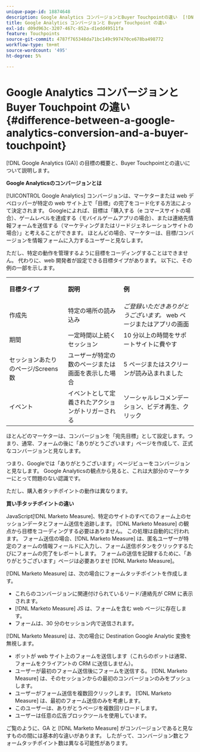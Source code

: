 ```yaml
---
unique-page-id: 18874648
description: Google Analytics コンバージョンとBuyer Touchpointの違い  [!DNL Marketo Measure]
title: Google Analytics コンバージョンと Buyer Touchpoint の違い
exl-id: d09d963c-3207-467c-852a-d1edd49511fa
feature: Touchpoints
source-git-commit: 4787f765348da71bc149c997470ce678ba498772
workflow-type: tm+mt
source-wordcount: '495'
ht-degree: 5%

---
```


# Google Analytics コンバージョンと Buyer Touchpoint の違い {#difference-between-a-google-analytics-conversion-and-a-buyer-touchpoint}

[!DNL Google Analytics (GA)] の目標の概要と、Buyer Touchpointとの違いについて説明します。

**Google Analyticsのコンバージョンとは**

[!UICONTROL Google Analytics] コンバージョンは、マーケターまたは web デベロッパーが特定の web サイト上で「目標」の完了をコード化する方法によって決定されます。 Googleによれば、目標は「購入する（e コマースサイトの場合）、ゲームレベルを達成する（モバイルゲームアプリの場合）、または連絡先情報フォームを送信する（マーケティングまたはリードジェネレーションサイトの場合）」と考えることができます。 ほとんどの場合、マーケターは、目標/コンバージョンを情報フォームに入力するユーザーと見なします。

ただし、特定の動作を管理するように目標をコーディングすることはできません。 代わりに、web 開発者が設定できる目標タイプがあります。 以下に、その例の一部を示します。

<table> 
 <colgroup> 
  <col> 
  <col> 
  <col> 
 </colgroup> 
 <tbody> 
  <tr> 
   <td><strong>目標タイプ</strong></td> 
   <td><p><strong>説明</strong></p></td> 
   <td><strong>例</strong></td> 
  </tr> 
  <tr> 
   <td><p>作成先</p></td> 
   <td>特定の場所の読み込み</td> 
   <td><em> ご登録いただきありがとうございます。</em> web ページまたはアプリの画面</td> 
  </tr> 
  <tr> 
   <td>期間</td> 
   <td>一定時間以上続くセッション</td> 
   <td>10 分以上の時間をサポートサイトに費やす</td> 
  </tr> 
  <tr> 
   <td>セッションあたりのページ/Screens数</td> 
   <td>ユーザーが特定の数のページまたは画面を表示した場合</td> 
   <td>5 ページまたはスクリーンが読み込まれました</td> 
  </tr> 
  <tr> 
   <td>イベント</td> 
   <td>イベントとして定義されたアクションがトリガーされる</td> 
   <td>ソーシャルレコメンデーション、ビデオ再生、クリック</td> 
  </tr> 
 </tbody> 
</table>

ほとんどのマーケターは、コンバージョンを「宛先目標」として設定します。つまり、通常、フォームの後に「ありがとうございます」ページを作成して、正式なコンバージョンと見なします。

つまり、Googleでは「ありがとうございます」ページビューをコンバージョンと見なします。 Google Analyticsの観点から見ると、これは大部分のマーケターにとって問題のない認識です。

ただし、購入者タッチポイントの動作は異なります。

**買い手タッチポイントの違い**

JavaScript[!DNL Marketo Measure]、特定のサイトのすべてのフォーム上のセッションデータとフォーム送信を追跡します。 [!DNL Marketo Measure] の観点から目標をコーディングする必要はありません。 この処理は自動的に行われます。 フォーム送信の場合、[!DNL Marketo Measure] は、匿名ユーザーが特定のフォームの情報フィールドに入力し、フォーム送信ボタンをクリックするたびにフォームの完了をレポートします。 フォームの送信を記録するために、「ありがとうございます」ページは必要ありませ [!DNL Marketo Measure]。

[!DNL Marketo Measure] は、次の場合にフォームタッチポイントを作成します。

* これらのコンバージョンに関連付けられているリード/連絡先が CRM に表示されます。
* [!DNL Marketo Measure] JS は、フォームを含む web ページに存在します。
* フォームは、30 分のセッション内で送信されます。

[!DNL Marketo Measure] は、次の場合に Destination Google Analytic 変換を無視します。

* ボットが web サイト上のフォームを送信します（これらのボットは通常、フォームをクライアントの CRM に送信しません）。
* ユーザーが最初のフォーム送信後にフォームを送信する。 [!DNL Marketo Measure] は、そのセッションからの最初のコンバージョンのみをプッシュします。
* ユーザーがフォーム送信を複数回クリックします。 [!DNL Marketo Measure] は、最初のフォーム送信のみを考慮します。
* このユーザーは、ありがとうページを複数回リロードします。
* ユーザーは任意の広告ブロックツールを使用しています。

ご覧のように、GA と [!DNL Marketo Measure] がコンバージョンであると見なすものの間には基本的な違いがあります。 したがって、コンバージョン数とフォームタッチポイント数は異なる可能性があります。
